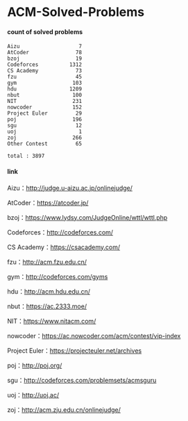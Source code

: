 ﻿# ACM-Solved-Problems

#### count of solved problems
	Aizu                   7
	AtCoder               78
	bzoj                  19
	Codeforces          1312
	CS Academy            73
	fzu                   45
	gym                  103
	hdu                 1209
	nbut                 100
	NIT                  231
	nowcoder             152
	Project Euler         29
	poj                  196
	sgu                   12
	uoj                    1
	zoj                  266
	Other Contest         65

`total : 3897`


#### link

Aizu：http://judge.u-aizu.ac.jp/onlinejudge/

AtCoder：https://atcoder.jp/

bzoj：https://www.lydsy.com/JudgeOnline/wttl/wttl.php

Codeforces：http://codeforces.com/

CS Academy：https://csacademy.com/

fzu：http://acm.fzu.edu.cn/

gym：http://codeforces.com/gyms

hdu：http://acm.hdu.edu.cn/

nbut：https://ac.2333.moe/

NIT：https://www.nitacm.com/

nowcoder：https://ac.nowcoder.com/acm/contest/vip-index

Project Euler：https://projecteuler.net/archives

poj：http://poj.org/

sgu：http://codeforces.com/problemsets/acmsguru

uoj：http://uoj.ac/

zoj：http://acm.zju.edu.cn/onlinejudge/